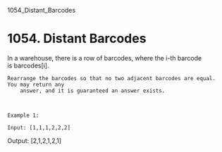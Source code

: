 1054_Distant_Barcodes
# 1054. Distant Barcodes

In a warehouse, there is a row of barcodes, where the i-th barcode
        is barcodes[i].

    Rearrange the barcodes so that no two adjacent barcodes are equal.  You may return any
        answer, and it is guaranteed an answer exists.

     

    Example 1:

    Input: [1,1,1,2,2,2]
Output: [2,1,2,1,2,1]